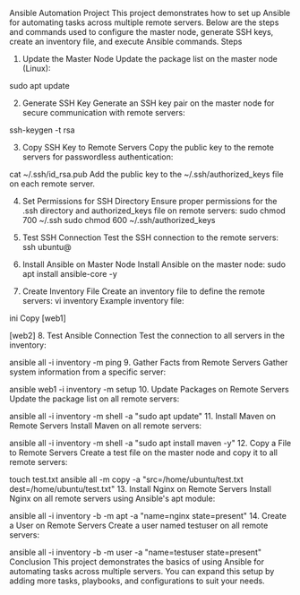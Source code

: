 Ansible Automation Project
This project demonstrates how to set up Ansible for automating tasks across multiple remote servers. Below are the steps and commands used to configure the master node, generate SSH keys, create an inventory file, and execute Ansible commands.
Steps
1. Update the Master Node
Update the package list on the master node (Linux):

sudo apt update

2. Generate SSH Key
Generate an SSH key pair on the master node for secure communication with remote servers:

ssh-keygen -t rsa

3. Copy SSH Key to Remote Servers
Copy the public key to the remote servers for passwordless authentication:

cat ~/.ssh/id_rsa.pub
Add the public key to the ~/.ssh/authorized_keys file on each remote server.

4. Set Permissions for SSH Directory
Ensure proper permissions for the .ssh directory and authorized_keys file on remote servers:
sudo chmod 700 ~/.ssh
sudo chmod 600 ~/.ssh/authorized_keys

5. Test SSH Connection
Test the SSH connection to the remote servers:
ssh ubuntu@<IP address of Remote>

6. Install Ansible on Master Node
Install Ansible on the master node:
sudo apt install ansible-core -y

7. Create Inventory File
Create an inventory file to define the remote servers:
vi inventory
Example inventory file:

ini
Copy
[web1]
<IP address of Remote>

[web2]
<IP address of Remote>
8. Test Ansible Connection
Test the connection to all servers in the inventory:

ansible all -i inventory -m ping
9. Gather Facts from Remote Servers
Gather system information from a specific server:

ansible web1 -i inventory -m setup
10. Update Packages on Remote Servers
Update the package list on all remote servers:

ansible all -i inventory -m shell -a "sudo apt update"
11. Install Maven on Remote Servers
Install Maven on all remote servers:

ansible all -i inventory -m shell -a "sudo apt install maven -y"
12. Copy a File to Remote Servers
Create a test file on the master node and copy it to all remote servers:

touch test.txt
ansible all -m copy -a "src=/home/ubuntu/test.txt dest=/home/ubuntu/test.txt"
13. Install Nginx on Remote Servers
Install Nginx on all remote servers using Ansible's apt module:

ansible all -i inventory -b -m apt -a "name=nginx state=present"
14. Create a User on Remote Servers
Create a user named testuser on all remote servers:

ansible all -i inventory -b -m user -a "name=testuser state=present"
Conclusion
This project demonstrates the basics of using Ansible for automating tasks across multiple servers. You can expand this setup by adding more tasks, playbooks, and configurations to suit your needs.
